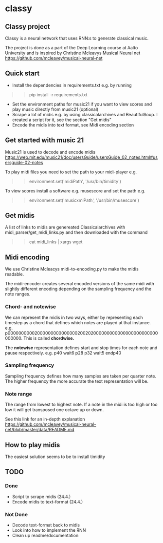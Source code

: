 # classy

## Classy project
Classy is a neural network that uses RNN:s to generate classical music.

The project is done as a part of the Deep Learning course at Aalto University and is inspired by Christine Mcleavys Musical Neural net https://github.com/mcleavey/musical-neural-net

## Quick start
* Install the dependencies in requirements.txt e.g. by running
>> pip install -r requirements.txt

* Set the environment paths for music21 if you want to view scores and play music directly from music21 (optional)
* Scrape a lot of midis e.g. by using classicalarchives and BeautifulSoup. I created a script for it, see the section "Get midis"
* Encode the midis into text format, see Midi encoding section

## Get started with music 21
Music21 is used to decode and encode midis
https://web.mit.edu/music21/doc/usersGuide/usersGuide_02_notes.html#usersguide-02-notes

To play midi files you need to set the path to your midi-player e.g.
>> environment.set('midiPath', '/usr/bin/timidity')

To view scores install a software e.g. musescore and set the path e.g.
>> environment.set('musicxmlPath', '/usr/bin/musescore')

## Get midis
A list of links to midis are genereated Classicalarchives with midi_parser/get_midi_links.py and then downloaded with the command
>> cat midi_links | xargs wget

## Midi encoding
We use Christine Mcleacys midi-to-encoding.py to make the midis readable.

The midi-encoder creates several encoded versions of the same midi with slightly different encoding depending on the sampling frequency and the note ranges.

### Chord- and notewise
We can represent the midis in two ways, either by representing each timestep as a chord that defines which notes are played at that instance. e.g. p00000000002000000000000000200202000000000000000000000000000000. This is called **chordwise.**

The **notewise** representation defines start and stop times for each note and pause respectively. e.g. p40 wait6 p28 p32 wait5 endp40

### Sampling frequency
Sampling frequency defines how many samples are taken per quarter note. The higher frequency the more accurate the text representation will be.

### Note range
The range from lowest to highest note. If a note in the midi is too high or too low it will get transposed one octave up or down.

See this link for an in-depth explanation https://github.com/mcleavey/musical-neural-net/blob/master/data/README.md

## How to play midis
The easiest solution seems to be to install timidity



## TODO
### Done
* Script to scrape midis (24.4.)
* Encode midis to text-format (24.4.)
### Not Done
* Decode text-format back to midis
* Look into how to implement the RNN
* Clean up readme/documentation

